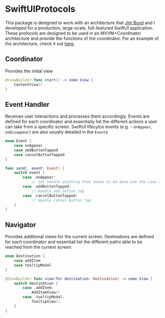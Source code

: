 # SwiftUIProtocols

This package is designed to work with an architecture that [Jim Boyd](https://github.com/jjamminjim) and I developed for a production, large-scale, full-featured SwiftUI application. These protocols are designed to be used in an MVVM+Coordinator architecture and provide the functions of the coordinator. For an example of the architecture, check it out [here](https://github.com/galbernator/SwiftUIArchitectureSample).

## Coordinator
Provides the initial view

```Swift
@ViewBuilder func start() -> some View {
    ContentView()
}
```

## Event Handler
Receives user interactions and processes them accordingly. Events are defined for each coordinator and essentially list the different actions a user can take from a specific screen. SwiftUI lifecylce events (e.g. - `onAppear`, `onDisappear`) are also usually detailed in the `Event`s

```Swift
enum Event {
    case onAppear
    case addButtonTapped
    case cancelButtonTapped
}

func send(_ event: Event) {
    switch event {
        case .onAppear:
            // Set handle anything that needs to be done one the view appears
        case .addButtonTapped:
            // Handle add button tap
        case .cancelButtonTapped:
            // Handle cancel button tap 
    }   
}
```

## Navigator
Provides additional views for the current screen. Destinations are defined for each coordinator and essentiall list the different paths able to be reached from the current screen.

```Swift
enum Destination {
    case addItem
    case tooltipModal
}

@ViewBuilder func view(for destination: Destination) -> some View {
    switch destination {
        case .addItem:
            AddItemView()
        case .tooltipModal:
            TooltipView()
    }
}
```
